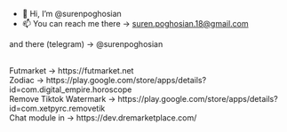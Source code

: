 - 👋 Hi, I’m @surenpoghosian
- 📫 You can reach me there -> suren.poghosian.18@gmail.com

and there (telegram) -> @surenpoghosian

<!-- For fifa Coin Suppliers -> https://supplier.futmarket.net  -->
<br/>
Futmarket -> https://futmarket.net
<br/>
Zodiac -> https://play.google.com/store/apps/details?id=com.digital_empire.horoscope
<br/>
Remove Tiktok Watermark -> https://play.google.com/store/apps/details?id=com.xetpyrc.removetik
<br/>
Chat module in -> https://dev.dremarketplace.com/
<!---
surenpoghosian/surenpoghosian is a ✨ special ✨ repository because its `README.md` (this file) appears on your GitHub profile.
You can click the Preview link to take a look at your changes.
--->
